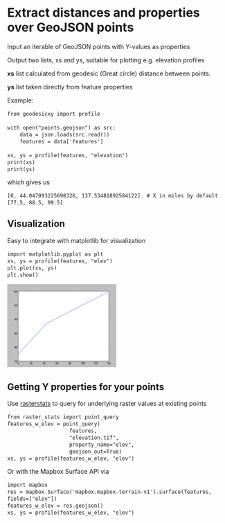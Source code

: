 # Extract distances and properties over GeoJSON points

Input an iterable of GeoJSON points with Y-values as properties

Output two lists, xs and ys, suitable for plotting e.g. elevation profiles

**xs** list calculated from geodesic (Great circle) distance between points.

**ys** list taken directly from feature properties

Example:
```
from geodesicxy import profile

with open("points.geojson") as src:
    data = json.loads(src.read())
    features = data['features']

xs, ys = profile(features, "elevation")
print(xs)
print(ys)
```
which gives us

```
[0, 44.047093225698326, 137.53481892584122]  # X in miles by default
[77.5, 88.5, 99.5]
```

## Visualization

Easy to integrate with matplotlib for visualization

    import matplotlib.pyplot as plt
    xs, ys = profile(features, "elev")
    plt.plot(xs, ys)
    plt.show()

<img src="plot.png" width="50%">

## Getting Y properties for your points

Use [rasterstats](https://github.com/perrygeo/python-rasterstats)
to query for underlying raster values at existing points

    from raster_stats import point_query
    features_w_elev = point_query(
                        features,
                        "elevation.tif",
                        property_name="elev",
                        geojson_out=True)
    xs, ys = profile(features_w_elev, "elev")

Or with the Mapbox Surface API via

    import mapbox
    res = mapbox.Surface('mapbox.mapbox-terrain-v1').surface(features, fields=["elev"])
    features_w_elev = res.geojson()
    xs, ys = profile(features_w_elev, "elev")

